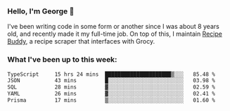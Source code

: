 ### Hello, I'm George 👋

I've been writing code in some form or another since I was about 8 years old, and recently made it my full-time job. On top of this, I maintain [Recipe Buddy](https://github.com/georgegebbett/recipe-buddy), a recipe scraper that interfaces with Grocy.  

<!--
**georgegebbett/georgegebbett** is a ✨ _special_ ✨ repository because its `README.md` (this file) appears on your GitHub profile.

Here are some ideas to get you started:

- 🔭 I’m currently working on ...
- 🌱 I’m currently learning ...
- 👯 I’m looking to collaborate on ...
- 🤔 I’m looking for help with ...
- 💬 Ask me about ...
- 📫 How to reach me: ...
- 😄 Pronouns: ...
- ⚡ Fun fact: ...
-->

### What I've been up to this week:
<!--START_SECTION:waka-->

```txt
TypeScript     15 hrs 24 mins  █████████████████████▒░░░   85.48 %
JSON           43 mins         █░░░░░░░░░░░░░░░░░░░░░░░░   03.98 %
SQL            28 mins         ▓░░░░░░░░░░░░░░░░░░░░░░░░   02.59 %
YAML           26 mins         ▓░░░░░░░░░░░░░░░░░░░░░░░░   02.41 %
Prisma         17 mins         ▒░░░░░░░░░░░░░░░░░░░░░░░░   01.60 %
```

<!--END_SECTION:waka-->
